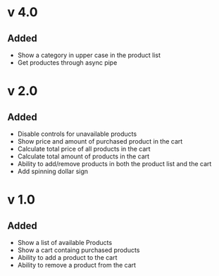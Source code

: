 # v 4.0
## Added
- Show a category in upper case in the product list
- Get productes through async pipe

# v 2.0
## Added
- Disable controls for unavailable products
- Show price and amount of purchased product in the cart
- Calculate total price of all products in the cart
- Calculate total amount of products in the cart
- Ability to add/remove products in both the product list and the cart
- Add spinning dollar sign

# v 1.0
## Added
- Show a list of available Products
- Show a cart containg purchased products
- Ability to add a product to the cart
- Ability to remove a product from the cart 